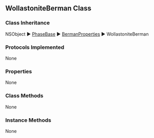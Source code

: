 ## WollastoniteBerman Class  
### Class Inheritance  
NSObject ▶️ [PhaseBase](PhaseBase.html) ▶️ [BermanProperties](BermanProperties.html) ▶️ WollastoniteBerman  

### Protocols Implemented  
None  

### Properties  
None 

### Class Methods  
None  

### Instance Methods  
None